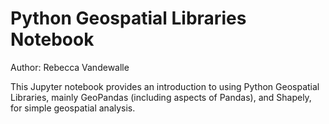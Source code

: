 # Python Geospatial Libraries Notebook
Author: Rebecca Vandewalle

This Jupyter notebook provides an introduction to using Python Geospatial Libraries, mainly GeoPandas (including aspects of Pandas), and Shapely, for simple geospatial analysis.